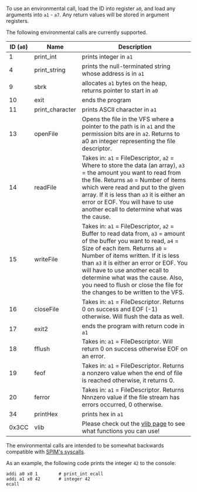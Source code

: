 To use an environmental call, load the ID into register `a0`, and load any arguments into `a1` - `a7`. Any return values will be stored in argument registers.

The following environmental calls are currently supported.

| ID (`a0`)  | Name            | Description                                                         |
| ---------- | --------------- | ------------------------------------------------------------------- |
| 1          | print_int       | prints integer in `a1`                                              |
| 4          | print_string    | prints the null-terminated string whose address is in `a1`          |
| 9          | sbrk            | allocates `a1` bytes on the heap, returns pointer to start in `a0`  |
| 10         | exit            | ends the program                                                    |
| 11         | print_character | prints ASCII character in `a1`                                      |
| 13         | openFile        | Opens the file in the VFS where a pointer to the path is in `a1` and the permission bits are in `a2`. Returns to a0 an integer representing the file descriptor.|
| 14         | readFile        | Takes in: `a1` = FileDescriptor, `a2` = Where to store the data (an array), `a3` = the amount you want to read from the file. Returns `a0` = Number of items which were read and put to the given array. If it is less than `a3` it is either an error or EOF. You will have to use another ecall to determine what was the cause. |
| 15         | writeFile       | Takes in: `a1` = FileDescriptor, `a2` = Buffer to read data from, `a3` = amount of the buffer you want to read, `a4` = Size of each item. Returns `a0` = Number of items written. If it is less than `a3` it is either an error or EOF. You will have to use another ecall to determine what was the cause. Also, you need to flush or close the file for the changes to be written to the VFS. |
| 16         | closeFile       | Takes in: `a1` = FileDescriptor. Returns 0 on success and EOF (-1) otherwise. Will flush the data as well. |
| 17         | exit2           | ends the program with return code in `a1`                           |
| 18         | fflush          | Takes in: `a1` = FileDescriptor. Will return 0 on success otherwise EOF on an error.  |
| 19         | feof            | Takes in: `a1` = FileDescriptor. Returns a nonzero value when the end of file is reached otherwise, it returns 0. |
| 20         | ferror          | Takes in: `a1` = FileDescriptor. Returns Nnnzero value if the file stream has errors occurred, ​0​ otherwise. |
| 34         | printHex        | prints hex in `a1`                                                  |
| 0x3CC      | vlib            | Please check out the [vlib page](Venus's-optimized-clib) to see what functions you can use! |

The environmental calls are intended to be somewhat backwards compatible with [SPIM's syscalls](https://www.doc.ic.ac.uk/lab/secondyear/spim/node8.html).

As an example, the following code prints the integer `42` to the console:

    addi a0 x0 1        # print_int ecall
    addi a1 x0 42       # integer 42
    ecall

